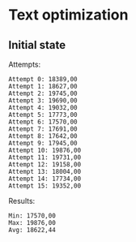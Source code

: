 ﻿# Text optimization

## Initial state

Attempts:

```angular2html
Attempt 0: 18389,00
Attempt 1: 18627,00
Attempt 2: 19745,00
Attempt 3: 19690,00
Attempt 4: 19032,00
Attempt 5: 17773,00
Attempt 6: 17570,00
Attempt 7: 17691,00
Attempt 8: 17642,00
Attempt 9: 17945,00
Attempt 10: 19876,00
Attempt 11: 19731,00
Attempt 12: 19158,00
Attempt 13: 18004,00
Attempt 14: 17734,00
Attempt 15: 19352,00
```

Results:

```
Min: 17570,00
Max: 19876,00
Avg: 18622,44
```


